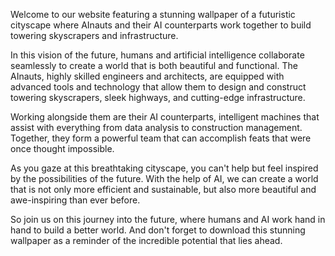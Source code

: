 <!--
Write me content for website with wallpaper "A futuristic cityscape where AInauts and their AI counterparts work together to build towering skyscrapers and infrastructure."
-->

<!--font:Poppins-->

Welcome to our website featuring a stunning wallpaper of a futuristic cityscape where AInauts and their AI counterparts work together to build towering skyscrapers and infrastructure. 

In this vision of the future, humans and artificial intelligence collaborate seamlessly to create a world that is both beautiful and functional. The AInauts, highly skilled engineers and architects, are equipped with advanced tools and technology that allow them to design and construct towering skyscrapers, sleek highways, and cutting-edge infrastructure. 

Working alongside them are their AI counterparts, intelligent machines that assist with everything from data analysis to construction management. Together, they form a powerful team that can accomplish feats that were once thought impossible.

As you gaze at this breathtaking cityscape, you can't help but feel inspired by the possibilities of the future. With the help of AI, we can create a world that is not only more efficient and sustainable, but also more beautiful and awe-inspiring than ever before.

So join us on this journey into the future, where humans and AI work hand in hand to build a better world. And don't forget to download this stunning wallpaper as a reminder of the incredible potential that lies ahead.
